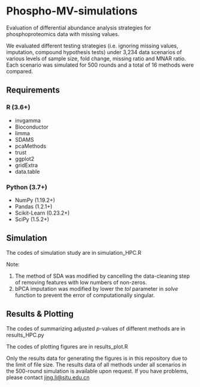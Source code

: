 # Phospho-MV-simulations
Evaluation of differential abundance analysis strategies for phosphoproteomics data with missing values.

We evaluated different testing strategies (i.e. ignoring missing values, imputation, compound hypothesis tests) under 3,234 data scenarios of various levels of sample size, fold change, missing ratio and MNAR ratio. Each scenario was simulated for 500 rounds and a total of 16 methods were compared.

## Requirements
### R (3.6+)
* invgamma
* Bioconductor
* limma
* SDAMS
* pcaMethods
* trust
* ggplot2
* gridExtra
* data.table

### Python (3.7+)
* NumPy (1.19.2+)
* Pandas (1.2.1+)
* Scikit-Learn (0.23.2+)
* SciPy (1.5.2+)

## Simulation
The codes of simulation study are in simulation_HPC.R

Note:
1. The method of SDA was modified by cancelling the data-cleaning step of removing features with low numbers of non-zeros.
2. bPCA imputation was modified by lower the _tol_ parameter in _solve_ function to prevent the error of computationally singular. 

## Results & Plotting
The codes of summarizing adjusted _p_-values of different methods are in results_HPC.py

The codes of plotting figures are in results_plot.R

Only the results data for generating the figures is in this repository due to the limit of file size.
The results data of all methods under all scenarios in the 500-round simulation is available upon request. 
If you have problems, please contact jing.li@sjtu.edu.cn
